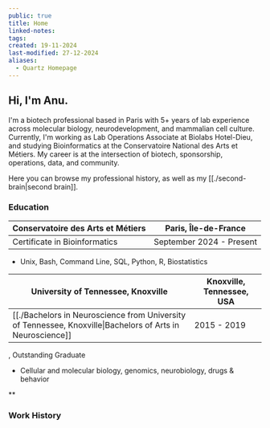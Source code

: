 ```yaml
---
public: true
title: Home
linked-notes: 
tags: 
created: 19-11-2024
last-modified: 27-12-2024
aliases:
  - Quartz Homepage
---
```

## Hi, I'm Anu. 
I'm a biotech professional based in Paris with 5+ years of lab experience across molecular biology, neurodevelopment, and mammalian cell culture. Currently, I'm working as Lab Operations Associate at Biolabs Hotel-Dieu, and studying Bioinformatics at the Conservatoire National des Arts et Métiers. My career is at the intersection of biotech, sponsorship, operations, data, and community.

Here you can browse my professional history, as well as my [[./second-brain|second brain]].

### Education

| Conservatoire des Arts et Métiers | Paris, Île-de-France     |
| --------------------------------- | ------------------------ |
| Certificate in Bioinformatics     | September 2024 - Present |
- Unix, Bash, Command Line, SQL, Python, R, Biostatistics

| University of Tennessee, Knoxville                                                                       | Knoxville, Tennessee, USA |
| -------------------------------------------------------------------------------------------------------- | ------------------------- |
| [[./Bachelors in Neuroscience from University of Tennessee, Knoxville\|Bachelors of Arts in Neuroscience]] | 2015 - 2019               |







    

 

, Outstanding Graduate 

- Cellular and molecular biology, genomics, neurobiology, drugs & behavior
    

**

### Work History


